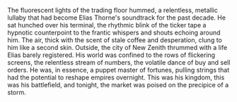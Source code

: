 The fluorescent lights of the trading floor hummed, a relentless, metallic lullaby that had become Elias Thorne's soundtrack for the past decade.  He sat hunched over his terminal, the rhythmic blink of the ticker tape a hypnotic counterpoint to the frantic whispers and shouts echoing around him.  The air, thick with the scent of stale coffee and desperation, clung to him like a second skin.  Outside, the city of New Zenith thrummed with a life Elias barely registered.  His world was confined to the rows of flickering screens, the relentless stream of numbers, the volatile dance of buy and sell orders.  He was, in essence, a puppet master of fortunes, pulling strings that had the potential to reshape empires overnight.  This was his kingdom, this was his battlefield, and tonight, the market was poised on the precipice of a storm.
